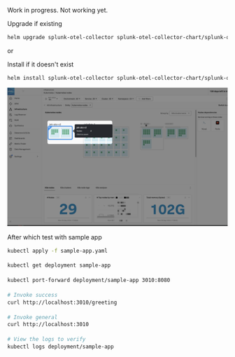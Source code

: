 Work in progress. Not working yet.

Upgrade if existing
```bash
helm upgrade splunk-otel-collector splunk-otel-collector-chart/splunk-otel-collector --values values.yaml
```

or 

Install if it doesn't exist
```bash
helm install splunk-otel-collector splunk-otel-collector-chart/splunk-otel-collector --values values.yaml
```

![](proof1.png)


After which test with sample app

```bash
kubectl apply -f sample-app.yaml

kubectl get deployment sample-app

kubectl port-forward deployment/sample-app 3010:8080

# Invoke success
curl http://localhost:3010/greeting

# Invoke general
curl http://localhost:3010

# View the logs to verify
kubectl logs deployment/sample-app

```
